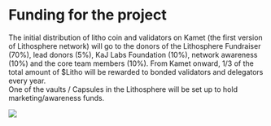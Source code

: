 # Funding for the project

The initial distribution of litho coin and validators on Kamet (the first version of Lithosphere network) will go to the donors of the Lithosphere Fundraiser (70%), lead donors (5%), KaJ Labs Foundation (10%), network awareness (10%) and the core team members (10%). From Kamet onward, 1/3 of the total amount of $Litho will be rewarded to bonded validators and delegators every year.\
One of the vaults / Capsules in the Lithosphere will be set up to hold marketing/awareness funds.

![](https://docs.litho.ai/wp-content/uploads/2021/11/Road-map.png)

####
